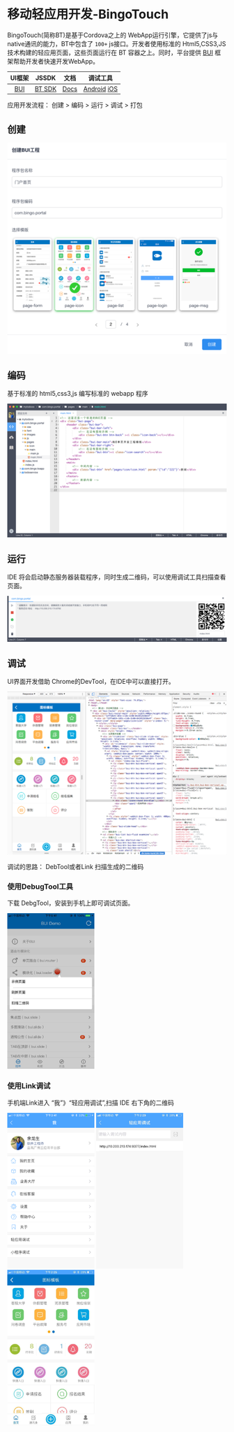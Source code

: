 # 移动轻应用开发-BingoTouch

BingoTouch(简称BT)是基于Cordova之上的 WebApp运行引擎，它提供了js与native通讯的能力，BT中包含了 `100+` js接口。开发者使用标准的 Html5,CSS3,JS 技术构建的轻应用页面，这些页面运行在 BT 容器之上。同时，平台提供 [BUI](http://www.easybui.com/) 框架帮助开发者快速开发WebApp。

| UI框架 | JSSDK | 文档 | 调试工具 | 
| :----: |:----:|:----:|:----:|
| [BUI](http://www.easybui.com/) | [BT SDK](https://github.com/bingo-oss/mobile-btjsapi) | [Docs](http://dev.bingocc.com/btapi/v1.0.0/index.html) | [Android](http://pan.bingosoft.net:81/drive/share/open_sharepage/6a65e80a-9677-48ff-9762-866a06f566a4:bingo) [iOS](http://pan.bingosoft.net:81/drive/share/open_sharepage/e3cb6eec-0629-417c-9b3f-efd787c5d940:bingo) |

应用开发流程： 创建 >  编码 > 运行 > 调试 > 打包

## 创建

<img src="./assets/12_buiapp.png" style="width:600px;" />

## 编码

基于标准的 html5,css3,js 编写标准的 webapp 程序

![](assets/12_buiappcode.png)

## 运行

IDE 将会启动静态服务器装载程序，同时生成二维码，可以使用调试工具扫描查看页面。

![](assets/12_buiapprun.png)

## 调试

UI界面开发借助 Chrome的DevTool，在IDE中可以直接打开。

![](assets/12_buiappinspector.png)

调试的思路： DebTool或者Link 扫描生成的二维码

### 使用DebugTool工具

下载 DebgTool，安装到手机上即可调试页面。

<img src="./assets/debugtool.jpeg" style="width:200px;" />

### 使用Link调试

手机端Link进入 “我”》“轻应用调试”,扫描 IDE 右下角的二维码

<img src="./assets/linkdebug00.png" style="width:200px;" />
<img src="./assets/linkdebug03.jpeg" style="width:200px;" />
<img src="./assets/linkdebug04.jpeg" style="width:200px;" />
